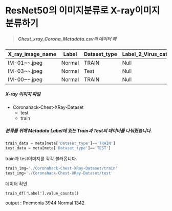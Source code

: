 ResNet50의 이미지분류로 X-ray이미지 분류하기
=============
> ##### Chest_xray_Corona_Metadata.csv의 데이터 예

X_ray_image_name|Label|Dataset_type|Label_2_Virus_category|Label_1_Virus_category
---|---|---|---|---|
IM-01~~.jpeg|Normal|TRAIN|Null|bacteria
IM-03~~.jpeg|Normal|Test|Null|virus
IM-00~~.jpeg|Normal|TRAIN|Null|Covid-19

##### X-ray 이미지 파일

* Coronahack-Chest-XRay-Dataset
  * test
  * train


##### 분류를 위해 Metadata Label에 있는 Train과 Test의 데이터를 나눠줬습니다.

```python
train_data = meta[meta['Dataset_type']=='TRAIN']
test_data = meta[meta['Dataset_type']=='TEST']
```

train과 test이미지를 각각 불러옵니다.

```python
train_img='./Coronahack-Chest-XRay-Dataset/train'
test_img='./Coronahack-Chest-XRay-Dataset/test'
```

데이터 확인
```
train_df['Label'].value_counts()
```
output : 
Pnemonia    3944
Normal      1342
